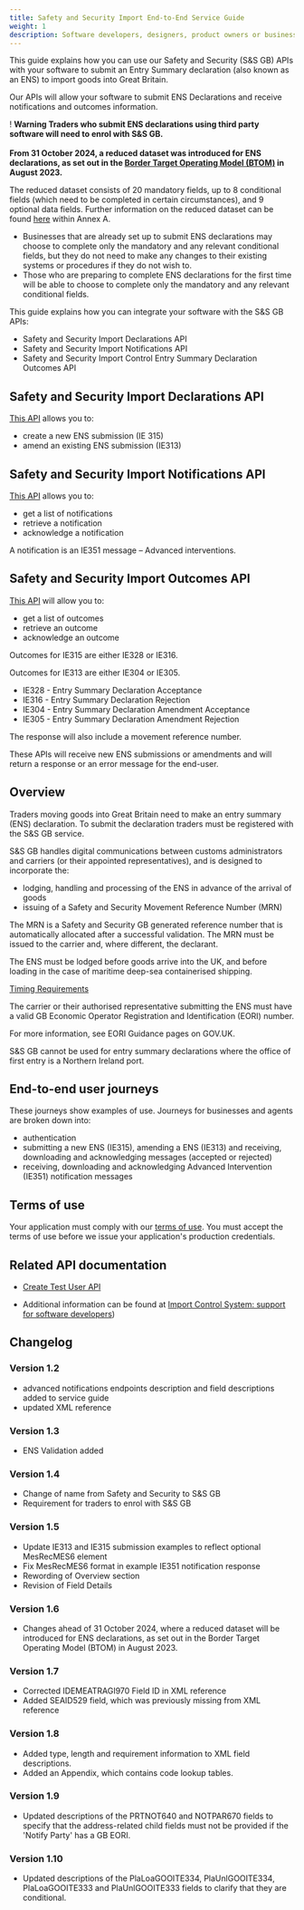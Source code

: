 ```yaml
---
title: Safety and Security Import End-to-End Service Guide
weight: 1
description: Software developers, designers, product owners or business analysts.
---
```


This guide explains how you can use our Safety and Security (S&S GB) APIs with your software to submit an Entry Summary declaration (also known as an ENS) to import goods into Great Britain.

Our APIs will allow your software to submit ENS Declarations and receive notifications and outcomes information.

<div class="govuk-warning-text">
  <span class="govuk-warning-text__icon" aria-hidden="true">!</span>
  <strong class="govuk-warning-text__text">
    <span class="govuk-warning-text__assistive">Warning</span>
    Traders who submit ENS declarations using third party software will need to enrol with S&S GB.<br><br>
    From 31 October 2024, a reduced dataset was introduced for ENS declarations, as set out in the <a href="https://www.gov.uk/government/publications/the-border-target-operating-model-august-2023">Border Target Operating Model (BTOM)</a> in August 2023. 
  </strong>
</div>

The reduced dataset consists of 20 mandatory fields, up to 8 conditional fields (which need to be completed in certain circumstances), and 9 optional data fields. Further information on the reduced dataset can be found [here](https://assets.publishing.service.gov.uk/media/64f6e2629ee0f2000db7be8e/Final_Border_Target_Operating_Model.pdf) within Annex A.

* Businesses that are already set up to submit ENS declarations may choose to complete only the mandatory and any relevant conditional fields, but they do not need to make any changes to their existing systems or procedures if they do not wish to.
* Those who are preparing to complete ENS declarations for the first time will be able to choose to complete only the mandatory and any relevant conditional fields.

This guide explains how you can integrate your software with the S&S GB APIs:

* Safety and Security Import Declarations API
* Safety and Security Import Notifications API
* Safety and Security Import Control Entry Summary Declaration Outcomes API

## Safety and Security Import Declarations API
<a href="https://developer.service.hmrc.gov.uk/api-documentation/docs/api/service/import-control-entry-declaration-store/1.0">This API</a> allows you to:

* create a new ENS submission (IE 315)
* amend an existing ENS submission (IE313)

## Safety and Security Import Notifications API
<a href="https://developer.service.hmrc.gov.uk/api-documentation/docs/api/service/import-control-entry-declaration-intervention/1.0">This API</a> allows you to:

* get a list of notifications
* retrieve a notification
* acknowledge a notification

A notification is an IE351 message – Advanced interventions.

## Safety and Security Import Outcomes API
<a href="https://developer.service.hmrc.gov.uk/api-documentation/docs/api/service/import-control-entry-declaration-outcome/1.0">This API</a> will allow you to:

* get a list of outcomes
* retrieve an outcome
* acknowledge an outcome

Outcomes for IE315 are either IE328 or IE316.

Outcomes for IE313 are either IE304 or IE305.

* IE328 - Entry Summary Declaration Acceptance
* IE316 - Entry Summary Declaration Rejection
* IE304 - Entry Summary Declaration Amendment Acceptance
* IE305 - Entry Summary Declaration Amendment Rejection

The response will also include a movement reference number.

These APIs will receive new ENS submissions or amendments and will return a response or an error message for the end-user.

## Overview
Traders moving goods into Great Britain need to make an entry summary (ENS) declaration. To submit the declaration traders must be registered with the S&S GB service.

S&S GB handles digital communications between customs administrators and carriers (or their appointed representatives), and is designed to incorporate the:

* lodging, handling and processing of the ENS in advance of the arrival of goods
* issuing of a Safety and Security Movement Reference Number (MRN)

The MRN is a Safety and Security GB generated reference number that is automatically allocated after a successful validation. The MRN must be issued to the carrier and, where different, the declarant.

The ENS must be lodged before goods arrive into the UK, and before loading in the case of maritime deep-sea containerised shipping.

[Timing Requirements](https://www.gov.uk/guidance/making-an-entry-summary-declaration#when-to-submit)

The carrier or their authorised representative submitting the ENS must have a valid GB Economic Operator Registration and Identification (EORI) number.

For more information, see EORI Guidance pages on GOV.UK.

S&S GB cannot be used for entry summary declarations where the office of first entry is a Northern Ireland port.

## End-to-end user journeys

These journeys show examples of use. Journeys for businesses and agents are broken down into:

* authentication
* submitting a new ENS (IE315), amending a ENS (IE313) and receiving, downloading and acknowledging messages (accepted or rejected)
* receiving, downloading and acknowledging Advanced Intervention (IE351) notification messages

## Terms of use

Your application must comply with our [terms of use](https://developer.service.hmrc.gov.uk/api-documentation/docs/terms-of-use). You must accept the terms of use before we issue your application's production credentials.

## Related API documentation
<!--- Section owner: MTD Programme --->

* [Create Test User API](https://developer.service.hmrc.gov.uk/api-documentation/docs/api/service/api-platform-test-user/1.0)

* Additional information can be found at
  [Import Control System: support for software developers](https://www.gov.uk/government/collections/import-control-system-support-for-software-developers))

<!-- add the change log here -->
## Changelog

### Version 1.2

* advanced notifications endpoints description and field descriptions added to service guide
* updated XML reference

### Version 1.3

* ENS Validation added

### Version 1.4
* Change of name from Safety and Security to S&S GB
* Requirement for traders to enrol with S&S GB

### Version 1.5
* Update IE313 and IE315 submission examples to reflect optional MesRecMES6 element
* Fix MesRecMES6 format in example IE351 notification response
* Rewording of Overview section
* Revision of Field Details

### Version 1.6
* Changes ahead of 31 October 2024, where a reduced dataset will be introduced for ENS declarations, as set out in the Border Target Operating Model (BTOM) in August 2023.

### Version 1.7

* Corrected IDEMEATRAGI970 Field ID in XML reference
* Added SEAID529 field, which was previously missing from XML reference

### Version 1.8

* Added type, length and requirement information to XML field descriptions.
* Added an Appendix, which contains code lookup tables.

### Version 1.9

* Updated descriptions of the PRTNOT640 and NOTPAR670 fields to specify that the address-related child fields must not be provided if the 'Notify Party' has a GB EORI.

### Version 1.10

* Updated descriptions of the PlaLoaGOOITE334, PlaUnlGOOITE334, PlaLoaGOOITE333 and PlaUnlGOOITE333 fields to clarify that they are conditional.
